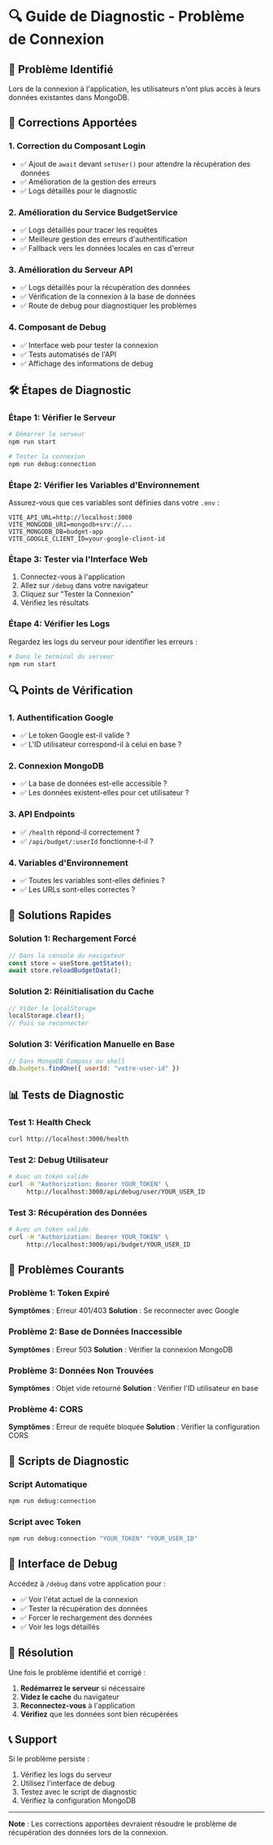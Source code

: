 # 🔍 Guide de Diagnostic - Problème de Connexion

## 🚨 Problème Identifié

Lors de la connexion à l'application, les utilisateurs n'ont plus accès à leurs données existantes dans MongoDB.

## 🔧 Corrections Apportées

### 1. **Correction du Composant Login**
- ✅ Ajout de `await` devant `setUser()` pour attendre la récupération des données
- ✅ Amélioration de la gestion des erreurs
- ✅ Logs détaillés pour le diagnostic

### 2. **Amélioration du Service BudgetService**
- ✅ Logs détaillés pour tracer les requêtes
- ✅ Meilleure gestion des erreurs d'authentification
- ✅ Fallback vers les données locales en cas d'erreur

### 3. **Amélioration du Serveur API**
- ✅ Logs détaillés pour la récupération des données
- ✅ Vérification de la connexion à la base de données
- ✅ Route de debug pour diagnostiquer les problèmes

### 4. **Composant de Debug**
- ✅ Interface web pour tester la connexion
- ✅ Tests automatisés de l'API
- ✅ Affichage des informations de debug

## 🛠️ Étapes de Diagnostic

### Étape 1: Vérifier le Serveur
```bash
# Démarrer le serveur
npm run start

# Tester la connexion
npm run debug:connection
```

### Étape 2: Vérifier les Variables d'Environnement
Assurez-vous que ces variables sont définies dans votre `.env` :

```env
VITE_API_URL=http://localhost:3000
VITE_MONGODB_URI=mongodb+srv://...
VITE_MONGODB_DB=budget-app
VITE_GOOGLE_CLIENT_ID=your-google-client-id
```

### Étape 3: Tester via l'Interface Web
1. Connectez-vous à l'application
2. Allez sur `/debug` dans votre navigateur
3. Cliquez sur "Tester la Connexion"
4. Vérifiez les résultats

### Étape 4: Vérifier les Logs
Regardez les logs du serveur pour identifier les erreurs :

```bash
# Dans le terminal du serveur
npm run start
```

## 🔍 Points de Vérification

### 1. **Authentification Google**
- ✅ Le token Google est-il valide ?
- ✅ L'ID utilisateur correspond-il à celui en base ?

### 2. **Connexion MongoDB**
- ✅ La base de données est-elle accessible ?
- ✅ Les données existent-elles pour cet utilisateur ?

### 3. **API Endpoints**
- ✅ `/health` répond-il correctement ?
- ✅ `/api/budget/:userId` fonctionne-t-il ?

### 4. **Variables d'Environnement**
- ✅ Toutes les variables sont-elles définies ?
- ✅ Les URLs sont-elles correctes ?

## 🚀 Solutions Rapides

### Solution 1: Rechargement Forcé
```javascript
// Dans la console du navigateur
const store = useStore.getState();
await store.reloadBudgetData();
```

### Solution 2: Réinitialisation du Cache
```javascript
// Vider le localStorage
localStorage.clear();
// Puis se reconnecter
```

### Solution 3: Vérification Manuelle en Base
```javascript
// Dans MongoDB Compass ou shell
db.budgets.findOne({ userId: "votre-user-id" })
```

## 📊 Tests de Diagnostic

### Test 1: Health Check
```bash
curl http://localhost:3000/health
```

### Test 2: Debug Utilisateur
```bash
# Avec un token valide
curl -H "Authorization: Bearer YOUR_TOKEN" \
     http://localhost:3000/api/debug/user/YOUR_USER_ID
```

### Test 3: Récupération des Données
```bash
# Avec un token valide
curl -H "Authorization: Bearer YOUR_TOKEN" \
     http://localhost:3000/api/budget/YOUR_USER_ID
```

## 🎯 Problèmes Courants

### Problème 1: Token Expiré
**Symptômes** : Erreur 401/403
**Solution** : Se reconnecter avec Google

### Problème 2: Base de Données Inaccessible
**Symptômes** : Erreur 503
**Solution** : Vérifier la connexion MongoDB

### Problème 3: Données Non Trouvées
**Symptômes** : Objet vide retourné
**Solution** : Vérifier l'ID utilisateur en base

### Problème 4: CORS
**Symptômes** : Erreur de requête bloquée
**Solution** : Vérifier la configuration CORS

## 🔧 Scripts de Diagnostic

### Script Automatique
```bash
npm run debug:connection
```

### Script avec Token
```bash
npm run debug:connection "YOUR_TOKEN" "YOUR_USER_ID"
```

## 📱 Interface de Debug

Accédez à `/debug` dans votre application pour :
- ✅ Voir l'état actuel de la connexion
- ✅ Tester la récupération des données
- ✅ Forcer le rechargement des données
- ✅ Voir les logs détaillés

## 🎉 Résolution

Une fois le problème identifié et corrigé :

1. **Redémarrez le serveur** si nécessaire
2. **Videz le cache** du navigateur
3. **Reconnectez-vous** à l'application
4. **Vérifiez** que les données sont bien récupérées

## 📞 Support

Si le problème persiste :
1. Vérifiez les logs du serveur
2. Utilisez l'interface de debug
3. Testez avec le script de diagnostic
4. Vérifiez la configuration MongoDB

---

**Note** : Les corrections apportées devraient résoudre le problème de récupération des données lors de la connexion. 